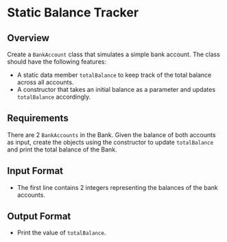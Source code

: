 # Static Balance Tracker

## Overview
Create a `BankAccount` class that simulates a simple bank account. The class should have the following features:

- A static data member `totalBalance` to keep track of the total balance across all accounts.
- A constructor that takes an initial balance as a parameter and updates `totalBalance` accordingly.

## Requirements
There are 2 `BankAccounts` in the Bank. Given the balance of both accounts as input, create the objects using the constructor to update `totalBalance` and print the total balance of the Bank.

## Input Format
- The first line contains 2 integers representing the balances of the bank accounts.

## Output Format
- Print the value of `totalBalance`.
